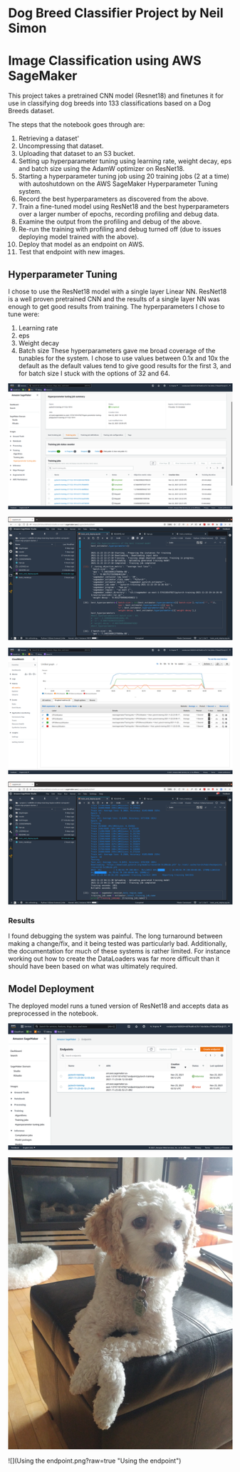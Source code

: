 # Dog Breed Classifier Project by Neil Simon
# Image Classification using AWS SageMaker

This project takes a pretrained CNN model (Resnet18) and finetunes it for use in classifying dog breeds into 133 classifications based on a Dog Breeds dataset.

The steps that the notebook goes through are:
1. Retrieving a dataset'
1. Uncompressing that dataset.
1. Uploading that dataset to an S3 bucket.
1. Setting up hyperparameter tuning using learning rate, weight decay, eps and batch size using the AdamW optimizer on ResNet18.
1. Starting a hyperparameter tuning job using 20 training jobs (2 at a time) with autoshutdown on the AWS SageMaker Hyperparameter Tuning system.
1. Record the best hyperparameters as discovered from the above.
1. Train a fine-tuned model using ResNet18 and the best hyperparameters over a larger number of epochs, recording profiling and debug data.
1. Examine the output from the profiling and debug of the above.
1. Re-run the training with profiling and debug turned off (due to issues deploying model trained with the above).
1. Deploy that model as an endpoint on AWS.
1. Test that endpoint with new images.

## Hyperparameter Tuning
I chose to use the ResNet18 model with a single layer Linear NN. ResNet18 is a well proven pretrained CNN and the results of a single layer NN was enough to get good results from training.
The hyperparameters I chose to tune were:
1. Learning rate
1. eps
1. Weight decay
1. Batch size
These hyperparameters gave me broad coverage of the tunables for the system. I chose to use values between 0.1x and 10x the default as the default values tend to give good results for the first 3, and for batch size I stuck with the options of 32 and 64.


![Hyperparameter Training Job](Hyperparameter_training_job.png?raw=true "Hyperparameter training job")

![](Hyperparameters_best_results.png?raw=true "Hyperparameters best results")

![](Training_job_resource_use.png?raw=true "Training job resource use")

![](Training_job_output.png?raw=true "Training job output")


### Results
I found debugging the system was painful. The long turnaround between making a change/fix, and it being tested was particularly bad. Additionally, the documentation for much of these systems is rather limited. For instance working out how to create the DataLoaders was far more difficult than it should have been based on what was ultimately required.

## Model Deployment
The deployed model runs a tuned version of ResNet18 and accepts data as preprocessed in the notebook.

![](deployed_endpoint.png?raw=true "Deployed endpoint")

![](testImages/Penny.png?raw=true "Penny for testing")

![](Using the endpoint.png?raw=true "Using the endpoint")

